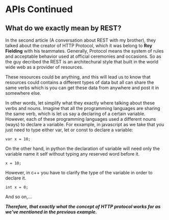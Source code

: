 # APIs Continued
## What do we exactly mean by REST?

In the second article (A conversation about REST with my brother), they talked about the creator of HTTP Protocol, which it was belong to **Roy Fielding** with his teammates. Generally, Protocol means the system of rules and acceptable behavior used at official ceremonies and occasions. So as the guy decribed the REST is an architechural style that built in the world wide web as a provider of resources. 

These resources could be anything, and this will lead us to know that resources could contains a different types of data but all can share the same verbs which is you can get these data from anywhere and post it in somewhere else.

In other words, let simplify what they exactly where talking about these verbs and nouns. Imagine that all the programming languages are sharing the same verb, which is let us say a declaring of a certain variable. However, each of these programming languages used a different nouns (ways) to declare a variable.
For exxample, in javascript as we take that you just need to type either var, let or const to declare a variable:
```
var x = 10;
```
On the other hand, in python the declaration of variable will need only the variable name it self without typing any reserved word before it.
```
x = 10;
```
However, in c++ you have to clarify the type of the variable in order to declare it.
```
int x = 0;
```
And so on,...

***Therefore, that exactly what the concept of HTTP protocol works for as we've mentioned in the previous example.***